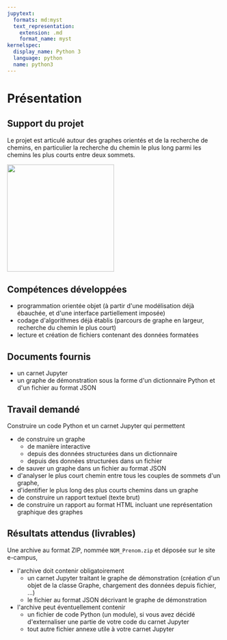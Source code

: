 ```yaml
---
jupytext:
  formats: md:myst
  text_representation:
    extension: .md
    format_name: myst
kernelspec:
  display_name: Python 3
  language: python
  name: python3
---
```


# Présentation

## Support du projet

Le projet est articulé autour des graphes orientés et de la recherche de chemins, en particulier la recherche du chemin le plus long parmi les chemins les plus courts entre deux sommets.

<img src="img/PRO_digraphe_exemple_02.png" style="width:250px" width="250px" /><br />

## Compétences développées

- programmation orientée objet (à partir d'une modélisation déjà ébauchée, et d'une interface partiellement imposée)
- codage d'algorithmes déjà établis (parcours de graphe en largeur, recherche du chemin le plus court)
- lecture et création de fichiers contenant des données formatées

## Documents fournis

- un carnet Jupyter
- un graphe de démonstration sous la forme d'un dictionnaire Python et d'un fichier au format JSON

## Travail demandé

Construire un code Python et un carnet Jupyter qui permettent 
- de construire un graphe
  - de manière interactive
  - depuis des données structurées dans un dictionnaire
  - depuis des données structurées dans un fichier
- de sauver un graphe dans un fichier au format JSON
- d'analyser le plus court chemin entre tous les couples de sommets d'un graphe, 
- d'identifier le plus long des plus courts chemins dans un graphe
- de construire un rapport textuel (texte brut)
- de construire un rapport au format HTML incluant une représentation graphique des graphes

## Résultats attendus (livrables)

Une archive au format ZIP, nommée `NOM_Prenom.zip` et déposée sur le site e-campus,
- l'archive doit contenir obligatoirement
  - un carnet Jupyter traitant le graphe de démonstration (création d'un objet de la classe Graphe, chargement des données depuis  fichier, ...)
  - le fichier au format JSON décrivant le graphe de démonstration
- l'archive peut éventuellement contenir
  - un fichier de code Python (un module), si vous avez décidé d'externaliser une partie de votre code du carnet Jupyter 
  - tout autre fichier annexe utile à votre carnet Jupyter

